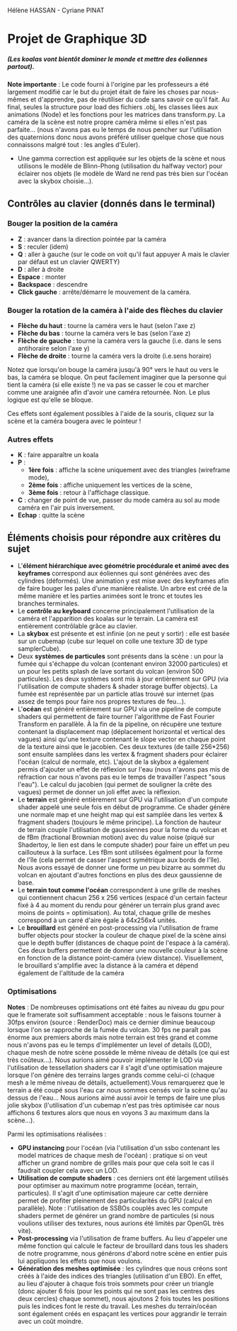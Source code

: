 Hélène HASSAN - Cyriane PINAT

# Projet de Graphique 3D

##### (Les koalas vont bientôt dominer le monde et mettre des éoliennes partout).

**Note importante** : Le code fourni à l'origine par les professeurs a été largement modifié car le but du projet était de faire les choses par nous-mêmes et d'apprendre, pas de réutiliser du code sans savoir ce qu'il fait. Au final, seules la structure pour load des fichiers .obj, les classes liées aux animations (Node) et les fonctions pour les matrices dans transform.py. La caméra de la scène est notre propre caméra même si elles n'est pas parfaite... (nous n'avons pas eu le temps de nous pencher sur l'utilisation des quaternions donc nous avons préféré utiliser quelque chose que nous connaissons malgré tout : les angles d'Euler).
- Une gamma correction est appliquée sur les objets de la scène et nous utilisons le modèle de Blinn-Phong (utilisation du halfway vector) pour éclairer nos objets (le modèle de Ward ne rend pas très bien sur l'océan avec la skybox choisie...).


## Contrôles au clavier (donnés dans le terminal)
### Bouger la position de la caméra
- **Z** : avancer dans la direction pointée par la caméra
- **S** : reculer (idem)
- **Q** : aller à gauche (sur le code on voit qu'il faut appuyer A mais le clavier par défaut est un clavier QWERTY)
- **D** : aller à droite
- **Espace** : monter
- **Backspace** : descendre
- **Click gauche** : arrête/démarre le mouvement de la caméra.

### Bouger la rotation de la caméra à l'aide des flèches du clavier
- **Flèche du haut** : tourne la caméra vers le haut (selon l'axe z)
- **Flèche du bas** : tourne la caméra vers le bas (selon l'axe z)
- **Flèche de gauche** : tourne la caméra vers la gauche (i.e. dans le sens antihoraire selon l'axe y)
- **Flèche de droite** : tourne la caméra vers la droite (i.e.sens horaire) 

Notez que lorsqu'on bouge la caméra jusqu'à 90° vers le haut ou vers le bas, la caméra se bloque. On peut facilement imaginer que la personne qui tient la caméra (si elle existe !) ne va pas se casser le cou et marcher comme une araignée afin d'avoir une caméra retournée. Non. Le plus logique est qu'elle se bloque.

Ces effets sont également possibles à l'aide de la souris, cliquez sur la scène et la caméra bougera avec le pointeur !


### Autres effets
- **K** : faire apparaître un koala
- **P** : 
  - **1ère fois** : affiche la scène uniquement avec des triangles (wireframe mode), 
  - **2ème fois** : affiche uniquement les vertices de la scène, 
  - **3ème fois** : retour à l'affichage classique.
- **C** : changer de point de vue, passer du mode caméra au sol au mode caméra en l'air puis inversement.
- **Echap** : quitte la scène



## Éléments choisis pour répondre aux critères du sujet

- L'**élément hiérarchique avec géométrie procédurale et animé avec des keyframes** correspond aux éoliennes qui sont générées avec des cylindres (déformés). Une animation y est mise avec des keyframes afin de faire bouger les pales d'une manière réaliste. Un arbre est créé de la même manière et les parties animées sont le tronc et toutes les branches terminales.
- Le **contrôle au keyboard** concerne principalement l'utilisation de la caméra et l'apparition des koalas sur le terrain. La caméra est entièrement contrôlable grâce au clavier. 
- La **skybox** est présente et est infinie (on ne peut y sortir) : elle est basée sur un cubemap (cube sur lequel on colle une texture 3D de type samplerCube).
- Deux **systèmes de particules** sont présents dans la scène : un pour la fumée qui s'échappe du volcan (contenant environ 32000 particules) et un pour les petits splash de lave sortant du volcan (environ 500 particules). Les deux systèmes sont mis à jour entièrement sur GPU (via l'utilisation de compute shaders & shader storage buffer objects). La fumée est représentée par un particle atlas trouvé sur internet (pas assez de temps pour faire nos propres textures de feu...).
- L'**océan** est généré entièrement sur GPU via une pipeline de compute shaders qui permettent de faire tourner l'algorithme de Fast Fourier Transform en parallèle. À la fin de la pipeline, on récupère une texture contenant la displacement map (déplacement horizontal et vertical des vagues) ainsi qu'une texture contenant le slope vector en chaque point de la texture ainsi que le jacobien. Ces deux textures (de taille 256*256) sont ensuite samplées dans les vertex & fragment shaders pour éclairer l'océan (calcul de normale, etc). L'ajout de la skybox a également permis d'ajouter un effet de réflexion sur l'eau (nous n'avons pas mis de réfraction car nous n'avons pas eu le temps de travailler l'aspect "sous l'eau"). Le calcul du jacobien (qui permet de souligner la crête des vagues) permet de donner un joli effet avec la réflexion.
- Le **terrain** est généré entièrement sur GPU via l'utilisation d'un compute shader appelé une seule fois en début de programme. Ce shader génère une normale map et une height map qui est samplée dans les vertex & fragment shaders (toujours le même principe). La fonction de hauteur de terrain couple l'utilisation de gaussiennes pour la forme du volcan et de fBm (fractional Brownian motion) avec du value noise (piqué sur Shadertoy, le lien est dans le compute shader) pour faire un effet un peu caillouteux à la surface. Les fBm sont utilisées égalment pour la forme de l'île (cela permet de casser l'aspect symétrique aux bords de l'île). Nous avons essayé de donner une forme un peu bizarre au sommet du volcan en ajoutant d'autres fonctions en plus des deux gaussienne de base.
- Le **terrain tout comme l'océan** correspondent à une grille de meshes qui contiennent chacun 256 x 256 vertices (espacé d'un certain facteur fixé à 4 au moment du rendu pour générer un terrain plus grand avec moins de points = optimisation). Au total, chaque grille de meshes correspond à un carré d'aire égale à 64x256x4 unités.
- Le **brouillard** est généré en post-processing via l'utilisation de frame buffer objects pour stocker la couleur de chaque pixel de la scène ainsi que le depth buffer (distances de chaque point de l'espace à la caméra). Ces deux buffers permettent de donner une nouvelle couleur à la scène en fonction de la distance point-caméra (view distance). Visuellement, le brouillard s'amplifie avec la distance à la caméra et dépend également de l'altitude de la caméra



### Optimisations 

**Notes** : De nombreuses optimisations ont été faites au niveau du gpu pour que le framerate soit suffisamment acceptable : nous le faisons tourner à 30fps environ (source : RenderDoc) mais ce dernier diminue beaucoup lorsque l'on se rapproche de la fumée du volcan. 30 fps ne paraît pas énorme aux premiers abords mais notre terrain est très grand et comme nous n'avons pas eu le temps d'implémenter un level of details (LOD), chaque mesh de notre scène possède le même niveau de détails (ce qui est très coûteux...). Nous aurions aimé pouvoir implémenter le LOD via  l'utilisation de tessellation shaders car il s'agit d'une optimisation majeure lorsque l'on génère des terrains larges grands comme celui-ci (chaque mesh a le même niveau de détails, actuellement).Vous remarquerez que le terrain a été coupé sous l'eau car nous sommes censés voir la scène qu'au dessus de l'eau...
Nous aurions aimé aussi avoir le temps de faire une plus jolie skybox (l'utilisation d'un cubemap n'est pas très optimisée car nous affichons 6 textures alors que nous en voyons 3 au maximum dans la scène...).

Parmi les optimisations réalisées :

- **GPU instancing** pour l'océan (via l'utilisation d'un ssbo contenant les model matrices de chaque mesh de l'océan) : pratique si on veut afficher un grand nombre de grilles mais pour que cela soit le cas il faudrait coupler cela avec un LOD.
- **Utilisation de compute shaders** : ces derniers ont été largement utilisés pour optimiser au maximum notre programme (océan, terrain, particules). Il s'agit d'une optimisation majeure car cette dernière permet de profiter pleinement des particularités du GPU (calcul en parallèle). Note : l'utilisation de SSBOs couplés avec les compute shaders permet de générer un grand nombre de particules (si nous voulions utiliser des textures, nous aurions été limités par OpenGL très vite).
- **Post-processing** via l'utilisation de frame buffers. Au lieu d'appeler une même fonction qui calcule le facteur de brouillard dans tous les shaders de notre programme, nous générons d'abord notre scène en entier puis lui appliquons les effets que nous voulons.
- **Génération des meshes optimisée** : les cylindres que nous créons sont créés à l'aide des indices des triangles (utilisation d'un EBO). En effet, au lieu d'ajouter à chaque fois trois sommets pour créer un triangle (donc ajouter 6 fois (pour les points qui ne sont pas les centres des deux cercles) chaque sommet), nous ajoutons 2 fois toutes les positions puis les indices font le reste du travail. Les meshes du terrain/océan sont également créés en espaçant les vertices pour aggrandir le terrain avec un coût moindre.

